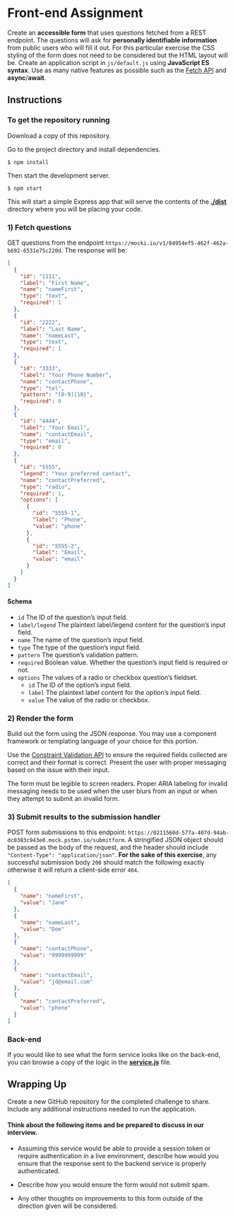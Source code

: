 # Front-end Assignment

Create an **accessible form** that uses questions fetched from a REST endpoint. The questions will ask for **personally identifiable information** from public users who will fill it out. For this particular exercise the CSS styling of the form does not need to be considered but the HTML layout will be. Create an application script in `js/default.js` using **JavaScript ES syntax**. Use as many native features as possible such as the [Fetch API](https://developer.mozilla.org/en-US/docs/Web/API/Fetch_API) and **async**/**await**.

## Instructions

### To get the repository running

Download a copy of this repository.

Go to the project directory and install dependencies.

```shell
$ npm install
```

Then start the development server.

```shell
$ npm start
```

This will start a simple Express app that will serve the contents of the [**./dist**](dist) directory where you will be placing your code.

### 1) Fetch questions

GET questions from the endpoint `https://mocki.io/v1/84954ef5-462f-462a-b692-6531e75c220d`. The response will be:

```json
[
  {
    "id": "1111",
    "label": "First Name",
    "name": "nameFirst",
    "type": "text",
    "required": 1
  },
  {
    "id": "2222",
    "label": "Last Name",
    "name": "nameLast",
    "type": "text",
    "required": 1
  },
  {
    "id": "3333",
    "label": "Your Phone Number",
    "name": "contactPhone",
    "type": "tel",
    "pattern": "[0-9]{10}",
    "required": 0
  },
  {
    "id": "4444",
    "label": "Your Email",
    "name": "contactEmail",
    "type": "email",
    "required": 0
  },
  {
    "id": "5555",
    "legend": "Your preferred contact",
    "name": "contactPreferred",
    "type": "radio",
    "required": 1,
    "options": [
      {
        "id": "5555-1",
        "label": "Phone",
        "value": "phone"
      },
      {
        "id": "5555-2",
        "label": "Email",
        "value": "email"
      }
    ]
  }
]
```

#### Schema

* `id` The ID of the question’s input field.
* `label/legend` The plaintext label/legend content for the question’s input field.
* `name` The name of the question’s input field.
* `type` The type of the question’s input field.
* `pattern` The question’s validation pattern.
* `required`  Boolean value. Whether the question’s input field is required or not.
* `options`  The values of a radio or checkbox question’s fieldset.
  * `id`  The ID of the option’s input field.
  * `label`  The plaintext label content for the option’s input field.
  * `value`  The value of the radio or checkbox.

### 2) Render the form

Build out the form using the JSON response. You may use a component framework or templating language of your choice for this portion.

Use the [Constraint Validation API](https://developer.mozilla.org/en-US/docs/Learn/Forms/Form_validation#the_constraint_validation_api) to ensure the required fields collected are correct and their format is correct. Present the user with proper messaging based on the issue with their input.

The form must be legible to screen readers. Proper ARIA labeling for invalid messaging needs to be used when the user blurs from an input or when they attempt to submit an invalid form.

### 3) Submit results to the submission handler

POST form submissions to this endpoint: `https://0211560d-577a-407d-94ab-dc0383c943e0.mock.pstmn.io/submitform`. A stringified JSON object should be passed as the body of the request, and the header should include `"Content-Type": "application/json"`. **For the sake of this exercise**, any successful submission body `200` should match the following exactly otherwise it will return a client-side error `404`.

```json
[
  {
    "name": "nameFirst",
    "value": "Jane"
  },
  {
    "name": "nameLast",
    "value": "Doe"
  },
  {
    "name": "contactPhone",
    "value": "9999999999"
  },
  {
    "name": "contactEmail",
    "value": "jd@email.com"
  },
  {
    "name": "contactPreferred",
    "value": "phone"
  }
]
```

### Back-end

If you would like to see what the form service looks like on the back-end, you can browse a copy of the logic in the [**service.js**](service.js) file.

## Wrapping Up

Create a new GitHub repository for the completed challenge to share. Include any additional instructions needed to run the application.

#### Think about the following items and be prepared to discuss in our interview.

* Assuming this service would be able to provide a session token or require authentication in a live environment, describe how would you ensure that the response sent to the backend service is properly authenticated.

* Describe how you would ensure the form would not submit spam.

* Any other thoughts on improvements to this form outside of the direction given will be considered.
